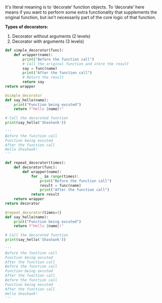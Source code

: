 It's literal meaning is to ‘decorate’ function objects. To ‘decorate’ here means if you want to perform some extra functionality that supplements the original function, but isn’t necessarily part of the core logic of that function.

**Types of decorators:**

1. Decorator without arguments (2 levels)
2. Decorator with arguments (3 levels)

```python
def simple_decorator(func):  
	def wrapper(name):  
		print("Before the function call")  
		# Call the original function and store the result  
		say = func(name)  
		print("After the function call")  
		# Return the result  
		return say  
return wrapper  
  
@simple_decorator  
def say_hello(name):  
	print("Function being excuted")  
	return f"Hello {name}!"  
  
# Call the decorated function  
print(say_hello('Shashank'))

'''
Before the function call  
Function being excuted  
After the function call  
Hello Shashank!
'''
```



```python
def repeat_decorator(times):  
	def decorator(func):  
		def wrapper(name):  
			for _ in range(times):  
				print("Before the function call")  
				result = func(name)  
				print("After the function call")  
			return result  
	return wrapper  
return decorator  
  
@repeat_decorator(times=3)  
def say_hello(name):  
	print("Function being excuted")  
	return f"Hello {name}!"  
  
# Call the decorated function  
print(say_hello('Shashank'))

'''
Before the function call  
Function being excuted  
After the function call  
Before the function call  
Function being excuted  
After the function call  
Before the function call  
Function being excuted  
After the function call  
Hello Shashank!
'''
```
